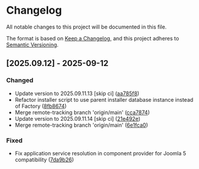 # Changelog

All notable changes to this project will be documented in this file.

The format is based on [Keep a Changelog](https://keepachangelog.com/en/1.0.0/),
and this project adheres to [Semantic Versioning](https://semver.org/spec/v2.0.0.html).

## [2025.09.12] - 2025-09-12

### Changed

* Update version to 2025.09.11.13 [skip ci] ([aa785f8](https://github.com/N6REJ/bears_aichatbot/commit/aa785f8))
* Refactor installer script to use parent installer database instance instead of Factory ([8fb8674](https://github.com/N6REJ/bears_aichatbot/commit/8fb8674))
* Merge remote-tracking branch 'origin/main' ([cca7874](https://github.com/N6REJ/bears_aichatbot/commit/cca7874))
* Update version to 2025.09.11.14 [skip ci] ([21e492e](https://github.com/N6REJ/bears_aichatbot/commit/21e492e))
* Merge remote-tracking branch 'origin/main' ([6e1fca0](https://github.com/N6REJ/bears_aichatbot/commit/6e1fca0))

### Fixed

* Fix application service resolution in component provider for Joomla 5 compatibility ([7da9b26](https://github.com/N6REJ/bears_aichatbot/commit/7da9b26))

